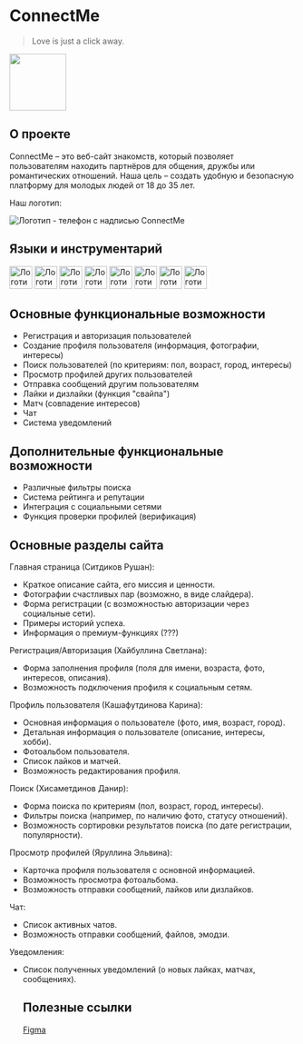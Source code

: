 # ConnectMe

   > Love is just a click away.
<img src="https://media.giphy.com/media/v1.Y2lkPTc5MGI3NjExMXAwODU3d2cwYmJodzFlcW1yN2t2MnV6OGpvYm00Nmh5YnRhMTE4NiZlcD12MV9pbnRlcm5hbF9naWZfYnlfaWQmY3Q9Zw/FAFo1M7EC4gRZ4HETH/giphy.gif" width="100" height = "100">

## О проекте
ConnectMe – это веб-сайт знакомств, который позволяет пользователям находить партнёров для общения, дружбы или романтических отношений. Наша цель – создать удобную и безопасную платформу для молодых людей от 18 до 35 лет.

Наш логотип:

<img src= "https://drive.google.com/file/d/1tlf3w0Dhtg2n0yxY3-yI-kgWkD_NmL2R/view?usp=sharing" title = "Логотип - телефон с надписью ConnectMe">

## Языки и инструментарий 
<div>
<img src="https://cdn.jsdelivr.net/gh/devicons/devicon@latest/icons/html5/html5-original.svg" width="40" height = "40" title = "Логотип - HTML">
<img src="https://cdn.jsdelivr.net/gh/devicons/devicon@latest/icons/css3/css3-original.svg" width="40" height="40" title = "Логотип - CSS">
<img src="https://cdn.jsdelivr.net/gh/devicons/devicon@latest/icons/react/react-original.svg" width="40" height = "40"  title = "Логотип - React">
<img src="https://cdn.jsdelivr.net/gh/devicons/devicon@latest/icons/javascript/javascript-original.svg" width = "40" height = "40" title = "Логотип - Javascript">
<img src="https://cdn.jsdelivr.net/gh/devicons/devicon@latest/icons/figma/figma-original.svg" width = "40" height="40" title = "Логотип - Figma">
<img src="https://cdn.jsdelivr.net/gh/devicons/devicon@latest/icons/mongodb/mongodb-original.svg" width ="40" height = "40" title = "Логотип - MongoDB">
<img src="https://cdn.jsdelivr.net/gh/devicons/devicon@latest/icons/sqldeveloper/sqldeveloper-original.svg" width="40" height = "40" title = "Логотип - SQL">
<img src="https://cdn.jsdelivr.net/gh/devicons/devicon@latest/icons/typescript/typescript-original.svg" width = "40" height= "40" title = "Логотип - Typescript">
</div>

## Основные функциональные возможности
- Регистрация и авторизация пользователей
- Создание профиля пользователя (информация, фотографии, интересы)
- Поиск пользователей (по критериям: пол, возраст, город, интересы)
- Просмотр профилей других пользователей
- Отправка сообщений другим пользователям
- Лайки и дизлайки (функция "свайпа")
- Матч (совпадение интересов)
- Чат
- Система уведомлений

## Дополнительные функциональные возможности
- Различные фильтры поиска
- Система рейтинга и репутации
- Интеграция с социальными сетями
- Функция проверки профилей (верификация)

## Основные разделы сайта

Главная страница (Ситдиков Рушан):
- Краткое описание сайта, его миссия и ценности.
- Фотографии счастливых пар (возможно, в виде слайдера).
- Форма регистрации (с возможностью авторизации через социальные сети).
- Примеры историй успеха.
- Информация о премиум-функциях (???)

Регистрация/Авторизация (Хайбуллина Светлана):
- Форма заполнения профиля (поля для имени, возраста, фото, интересов, описания).
- Возможность подключения профиля к социальным сетям.

Профиль пользователя (Кашафутдинова Карина):
- Основная информация о пользователе (фото, имя, возраст, город).
- Детальная информация о пользователе (описание, интересы, хобби).
- Фотоальбом пользователя.
- Список лайков и матчей.
- Возможность редактирования профиля.

Поиск (Хисаметдинов Данир):
- Форма поиска по критериям (пол, возраст, город, интересы).
- Фильтры поиска (например, по наличию фото, статусу отношений).
- Возможность сортировки результатов поиска (по дате регистрации, популярности).

Просмотр профилей (Яруллина Эльвина):
- Карточка профиля пользователя с основной информацией.
- Возможность просмотра фотоальбома.
- Возможность отправки сообщений, лайков или дизлайков.

Чат:
- Список активных чатов.
- Возможность отправки сообщений, файлов, эмодзи.

Уведомления:
- Список полученных уведомлений (о новых лайках, матчах, сообщениях).

  ## Полезные ссылки
  [Figma](https://www.figma.com/design/9SYkhRqKV9E83gkpZMMMSh/ConnectMe?node-id=0-1&t=9OHl5VMriGvqIoCE-1)

